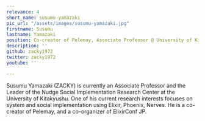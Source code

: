 ```yaml
---
relevance: 4
short_name: susumu-yamazaki
pic_url: "/assets/images/susumu-yamazaki.jpg"
firstname: Susumu
lastname: Yamazaki
position: Co-creator of Pelemay, Associate Professor @ University of Kitakyushu
description: ''
github: zacky1972
twitter: zacky1972
youtube: ''

---
```

<p>Susumu Yamazaki (ZACKY) is currently an Associate Professor and the Leader of the Nudge Social Implementation Research Center at the University of Kitakyushu. One of his current research interests focuses on system and social implementation using Elixir, Phoenix, Nerves. He is a co-creator of Pelemay, and a co-organizer of ElixirConf JP.</p>